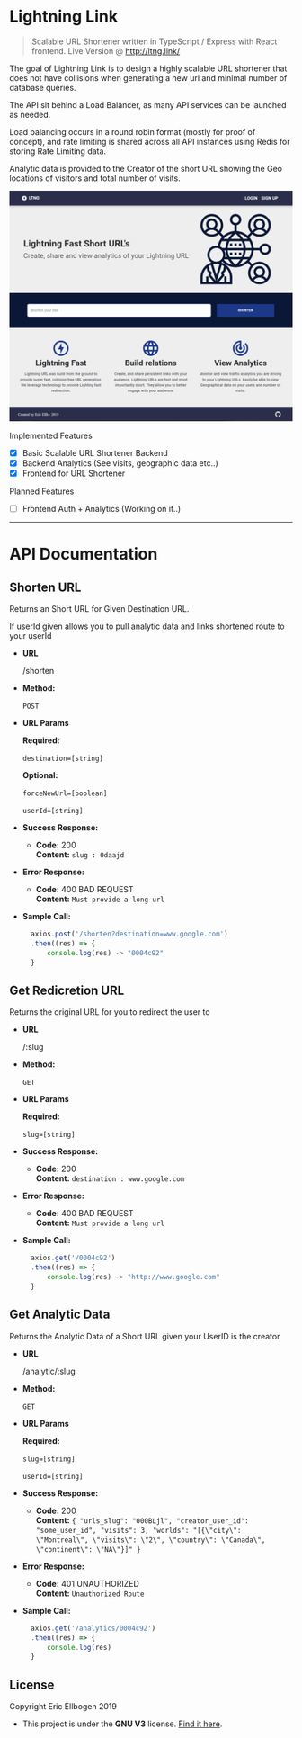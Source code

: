 # Lightning Link

> Scalable URL Shortener written in TypeScript / Express with React frontend. Live Version @ http://ltng.link/

The goal of Lightning Link is to design a highly scalable URL shortener that does not have collisions when generating a new url and minimal number of database queries. 

The API sit behind a Load Balancer, as many API services can be launched as needed. 

Load balancing occurs in a round robin format (mostly for proof of concept), and rate limiting is shared across all API instances using Redis for storing Rate Limiting data.

Analytic data is provided to the Creator of the short URL showing the Geo locations of visitors and total number of visits.

![layout image](layout2.png)

Implemented Features

- [x] Basic Scalable URL Shortener Backend
- [x] Backend Analytics (See visits, geographic data etc..)
- [x] Frontend for URL Shortener

Planned Features

- [ ] Frontend Auth + Analytics (Working on it..)

---

# API Documentation

## Shorten URL

Returns an Short URL for Given Destination URL.

If userId given allows you to pull analytic data and links shortened route to your userId

- **URL**

  /shorten

- **Method:**

  `POST`

- **URL Params**

  **Required:**

  `destination=[string]`

  **Optional:**

  `forceNewUrl=[boolean]`

  `userId=[string]`

* **Success Response:**

  - **Code:** 200 <br />
    **Content:** `slug : 0daajd`

* **Error Response:**

  - **Code:** 400 BAD REQUEST <br />
    **Content:** `Must provide a long url`

- **Sample Call:**

  ```javascript
    axios.post('/shorten?destination=www.google.com')
    .then((res) => {
    	console.log(res) -> "0004c92"
    }
  ```

## Get Redicretion URL

Returns the original URL for you to redirect the user to

- **URL**

  /:slug

- **Method:**

  `GET`

- **URL Params**

  **Required:**

  `slug=[string]`

* **Success Response:**

  - **Code:** 200 <br />
    **Content:** `destination : www.google.com`

* **Error Response:**

  - **Code:** 400 BAD REQUEST <br />
    **Content:** `Must provide a long url`

- **Sample Call:**

  ```javascript
    axios.get('/0004c92')
    .then((res) => {
    	console.log(res) -> "http://www.google.com"
    }
  ```

## Get Analytic Data

Returns the Analytic Data of a Short URL given your UserID is the creator

- **URL**

  /analytic/:slug

- **Method:**

  `GET`

- **URL Params**

  **Required:**

  `slug=[string]`

  `userId=[string]`

* **Success Response:**

  - **Code:** 200 <br />
    **Content:** `{ "urls_slug": "000BLjl", "creator_user_id": "some_user_id", "visits": 3, "worlds": "[{\"city\": \"Montreal\", \"visits\": \"2\", \"country\": \"Canada\", \"continent\": \"NA\"}]" }`

* **Error Response:**

  - **Code:** 401 UNAUTHORIZED <br />
    **Content:** `Unauthorized Route`

- **Sample Call:**

  ```javascript
    axios.get('/analytics/0004c92')
    .then((res) => {
    	console.log(res)
    }
  ```

## License

Copyright Eric Ellbogen 2019

- This project is under the **GNU V3** license. [Find it here](https://github.com/ericellb/Simple-URL/blob/master/LICENSE).
